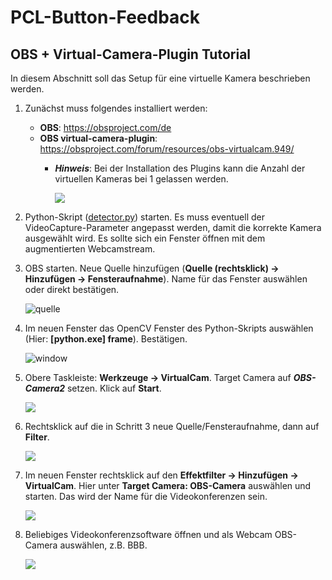 # PCL-Button-Feedback


## OBS + Virtual-Camera-Plugin Tutorial
In diesem Abschnitt soll das Setup für eine virtuelle Kamera beschrieben werden.

1. Zunächst muss folgendes installiert werden:
    * **OBS**: https://obsproject.com/de
    * **OBS virtual-camera-plugin**: https://obsproject.com/forum/resources/obs-virtualcam.949/
        * ___Hinweis___: Bei der Installation des Plugins kann die Anzahl der virtuellen Kameras bei 1 gelassen werden.
        
            ![](readme%20images/install.PNG)
    
2. Python-Skript ([detector.py](https://github.com/felixortmann/PCL-Button-Feedback/blob/master/detector.py)) starten. 
Es muss eventuell der VideoCapture-Parameter angepasst werden, damit die
korrekte Kamera ausgewählt wird. Es sollte sich ein Fenster öffnen mit dem augmentierten Webcamstream.
3. OBS starten. Neue Quelle hinzufügen (__Quelle (rechtsklick) → Hinzufügen → Fensteraufnahme__).
Name für das Fenster auswählen oder direkt bestätigen.

    ![quelle](readme%20images/quelle.PNG)

4. Im neuen Fenster das OpenCV Fenster des Python-Skripts auswählen (Hier: __[python.exe] frame__). Bestätigen.

    ![window](readme%20images/window.PNG)

5. Obere Taskleiste: __Werkzeuge → VirtualCam__. Target Camera auf ***OBS-Camera2*** setzen. Klick auf **Start**.

    ![](readme%20images/obscam2.PNG)
    
6. Rechtsklick auf die in Schritt 3 neue Quelle/Fensteraufnahme, dann auf **Filter**.

    ![](readme%20images/filter.PNG)
    
7. Im neuen Fenster rechtsklick auf den **Effektfilter → Hinzufügen → VirtualCam**. Hier unter **Target Camera: OBS-Camera**
auswählen und starten. Das wird der Name für die Videokonferenzen sein.

    ![](readme%20images/obscam1.PNG)
    
8. Beliebiges Videokonferenzsoftware öffnen und als Webcam OBS-Camera auswählen, z.B. BBB.

    ![](readme%20images/bbb.PNG)
